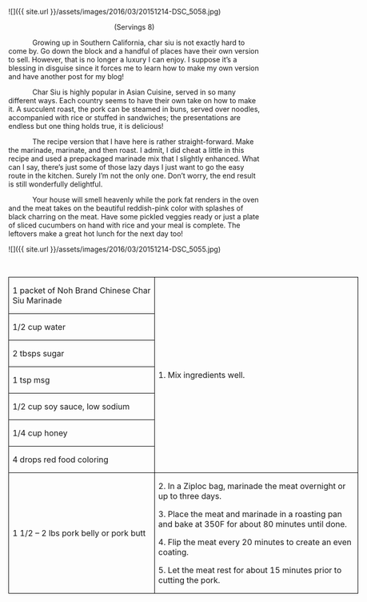 ![]({{ site.url }}/assets/images/2016/03/20151214-DSC_5058.jpg)
<p align=center style='text-align:center'><span>(Servings 8)</span></p>

<p style='text-indent:.5in'><span>Growing
up in Southern California, char siu is not exactly hard to come by. Go down the
block and a handful of places have their own version to sell. However, that is
no longer a luxury I can enjoy. I suppose it’s a blessing in disguise since it
forces me to learn how to make my own version and have another post for my
blog! </span></p>

<p style='text-indent:.5in'><span>Char
Siu is highly popular in Asian Cuisine, served in so many different ways. Each
country seems to have their own take on how to make it. A succulent roast, the
pork can be steamed in buns, served over noodles, accompanied with rice or
stuffed in sandwiches; the presentations are endless but one thing holds true,
it is delicious!&nbsp; </span></p>

<p style='text-indent:.5in'><span>The
recipe version that I have here is rather straight-forward. Make the marinade,
marinate, and then roast. I admit, I did cheat a little in this recipe and used
a prepackaged marinade mix that I slightly enhanced. What can I say, there’s
just some of those lazy days I just want to go the easy route in the kitchen.
Surely I’m not the only one. Don’t worry, the end result is still wonderfully delightful.
</span></p>

<p style='text-indent:.5in'><span>Your
house will smell heavenly while the pork fat renders in the oven and the meat
takes on the beautiful reddish-pink color with splashes of black charring on
the meat. Have some pickled veggies ready or just a plate of sliced cucumbers
on hand with rice and your meal is complete. The leftovers make a great hot
lunch for the next day too! </span></p>

![]({{ site.url }}/assets/images/2016/03/20151214-DSC_5055.jpg)

<p><span>&nbsp;</span></p>

<table class=MsoTableGrid border=1 cellspacing=0 cellpadding=0 width=525
 style='width:525.1pt;border-collapse:collapse;border:none'>
 <tr style='height:33.75pt'>
  <td width=217 style='width:216.9pt;border:solid windowtext 1.0pt;padding:
  0in 5.4pt 0in 5.4pt;height:33.75pt'>
  <p><span>1 packet of Noh Brand
  Chinese Char Siu Marinade</span></p>
  </td>
  <td width=308 rowspan=7 style='width:308.2pt;border:solid windowtext 1.0pt;
  border-left:none;padding:0in 5.4pt 0in 5.4pt;height:33.75pt'>
  <p><span>1. Mix ingredients well.</span></p>
  </td>
 </tr>
 <tr style='height:33.75pt'>
  <td width=217 style='width:216.9pt;border:solid windowtext 1.0pt;border-top:
  none;padding:0in 5.4pt 0in 5.4pt;height:33.75pt'>
  <p><span>1/2 cup water</span></p>
  </td>
 </tr>
 <tr style='height:33.75pt'>
  <td width=217 style='width:216.9pt;border:solid windowtext 1.0pt;border-top:
  none;padding:0in 5.4pt 0in 5.4pt;height:33.75pt'>
  <p><span>2 tbsps sugar</span></p>
  </td>
 </tr>
 <tr style='height:33.75pt'>
  <td width=217 style='width:216.9pt;border:solid windowtext 1.0pt;border-top:
  none;padding:0in 5.4pt 0in 5.4pt;height:33.75pt'>
  <p><span>1 tsp msg</span></p>
  </td>
 </tr>
 <tr style='height:33.75pt'>
  <td width=217 style='width:216.9pt;border:solid windowtext 1.0pt;border-top:
  none;padding:0in 5.4pt 0in 5.4pt;height:33.75pt'>
  <p><span>1/2 cup soy sauce, low
  sodium</span></p>
  </td>
 </tr>
 <tr style='height:33.75pt'>
  <td width=217 style='width:216.9pt;border:solid windowtext 1.0pt;border-top:
  none;padding:0in 5.4pt 0in 5.4pt;height:33.75pt'>
  <p><span>1/4 cup honey</span></p>
  </td>
 </tr>
 <tr style='height:33.75pt'>
  <td width=217 style='width:216.9pt;border:solid windowtext 1.0pt;border-top:
  none;padding:0in 5.4pt 0in 5.4pt;height:33.75pt'>
  <p><span>4 drops red food coloring</span></p>
  </td>
 </tr>
 <tr style='height:33.75pt'>
  <td width=217 style='width:216.9pt;border:solid windowtext 1.0pt;border-top:
  none;padding:0in 5.4pt 0in 5.4pt;height:33.75pt'>
  <p><span>1 1/2 – 2 lbs pork belly
  or pork butt</span></p>
  </td>
  <td width=308 style='width:308.2pt;border-top:none;border-left:none;
  border-bottom:solid windowtext 1.0pt;border-right:solid windowtext 1.0pt;
  padding:0in 5.4pt 0in 5.4pt;height:33.75pt'>
  <p><span>2. In a Ziploc bag,
  marinade the meat overnight or up to three days.</span></p>
  <p><span>3. Place the meat and
  marinade in a roasting pan and bake at 350F for about 80 minutes until done.</span></p>
  <p><span>4. Flip the meat every 20
  minutes to create an even coating.</span></p>
  <p><span>5. Let the meat rest for
  about 15 minutes prior to cutting the pork.</span></p>
  </td>
 </tr>
</table>